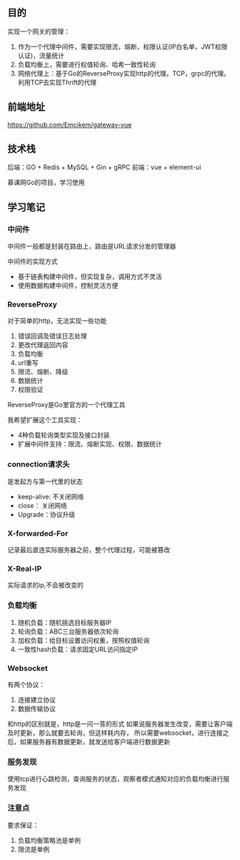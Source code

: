 ## 目的
实现一个网关的管理：
1. 作为一个代理中间件，需要实现限流，熔断，权限认证(IP白名单，JWT权限认证)，流量统计
2. 负载均衡上，需要进行权值轮询、哈希一致性轮询
3. 网络代理上：基于Go的ReverseProxy实现http的代理。TCP，grpc的代理。利用TCP去实现Thrift的代理

## 前端地址
https://github.com/Emcikem/gateway-vue


## 技术栈
后端：GO + Redis + MySQL + Gin + gRPC
前端：vue + element-ui 

慕课网Go的项目，学习使用


## 学习笔记
### 中间件
中间件一般都是封装在路由上，路由是URL请求分发的管理器

中间件的实现方式
- 基于链表构建中间件，但实现复杂，调用方式不灵活
- 使用数据构建中间件，控制灵活方便

### ReverseProxy
对于简单的http，无法实现一些功能
1. 错误回调及错误日志处理
2. 更改代理返回内容
3. 负载均衡
4. url重写
5. 限流、熔断、降级
6. 数据统计
7. 权限验证

ReverseProxy是Go里官方的一个代理工具

我希望扩展这个工具实现：
- 4种负载轮询类型实现及接口封装
- 扩展中间件支持：限流、熔断实现、权限、数据统计

### connection请求头
是发起方与第一代里的状态
- keep-alive: 不关闭网络
- close： 关闭网络
- Upgrade：协议升级

### X-forwarded-For
记录最后直连实际服务器之前，整个代理过程，可能被篡改

### X-Real-IP
实际请求的ip,不会被改变的

### 负载均衡
1. 随机负载：随机挑选目标服务器IP
2. 轮询负载：ABC三台服务器依次轮询
3. 加权负载：给目标设置访问权重，按照权值轮询
4. 一致性hash负载：请求固定URL访问指定IP

### Websocket
有两个协议：
1. 连接建立协议
2. 数据传输协议

和http的区别就是，http是一问一答的形式
如果说服务器发生改变，需要让客户端及时更新，那么就要去轮询，但这样耗内存，
所以需要websocket，进行连接之后，如果服务器有数据更新，就发送给客户端进行数据更新

### 服务发现
使用tcp进行心跳检测，查询服务的状态，观察者模式通知对应的负载均衡进行服务发现

### 注意点
要求保证：
1. 负载均衡策略池是单例
2. 限流是单例